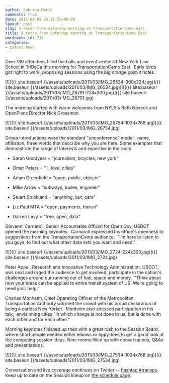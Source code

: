 ```yaml
---
author: Sabrina Merlo
comments: true
date: 2011-03-05 20:11:55+00:00
layout: post
slug: a-recap-from-saturday-morning-at-transportationcamp-east
title: A recap from Saturday morning at TransportationCamp East
wordpress_id: 718
categories:
- Latest News
---
```


Over 180 attendees filled the halls and event center of New York Law School in TriBeCa this morning for TransportationCamp East.  Early birds got right to work, proposing sessions using the big orange post-it notes.

[![]({{ site.baseurl }}/assets/uploads/2011/03/IMG_26534-300x224.jpg)]({{ site.baseurl }}/assets/uploads/2011/03/IMG_26534.jpg)[![]({{ site.baseurl }}/assets/uploads/2011/03/IMG_26791-224x300.jpg)]({{ site.baseurl }}/assets/uploads/2011/03/IMG_26791.jpg)

The morning started with warm welcomes from NYLS's Beth Noveck and OpenPlans Director Nick Grossman.

[![]({{ site.baseurl }}/assets/uploads/2011/03/IMG_26754-1024x768.jpg)]({{ site.baseurl }}/assets/uploads/2011/03/IMG_26754.jpg)

Group introductions were the standard "unconference" model:  name, affiliation, three words that describe why you are here. Some examples that demonstrate the range of interests and expertise in the room:




  * Sarah Goodyear =      "journalism, bicycles, new york"


  * Omar Peters = "      I, love, cities"


  * Adam Greenfield =      "open, public, objects"


  * Mike Arrow =      "subways, buses, engineer"


  * Stuart Strickland =      "anything, but, cars"


  * Liz Paul MTA =      "open, payments, transit"


  * Darren Levy =      "free, open, data"


Giovanni Carnaroli, Senior Accountable Official for Open Gov, USDOT opened the morning keynotes.  Carnaroli expressed his office's openness to suggestions from the TransportationCamp audience:  "I’m here to listen to you guys, to find out what other data sets you want and need."

[![]({{ site.baseurl }}/assets/uploads/2011/03/IMG_2724-224x300.jpg)]({{ site.baseurl }}/assets/uploads/2011/03/IMG_2724.jpg)

Peter Appel, Research and Innovative Technology  Administration, USDOT, was next and urged the audience to get involved,  participate in the nation's challenges around our running out of fuel,  space and money.  "Think about how your ideas can be applied to entire  transit system of US. We’re going to need your help.”

Charles Monheim, Chief Operating Officer of the Metropolitan Transportation Authority warmed the crowd with his proud declaration of being a carless New Yorker.  Monheim also stressed participation in his talk,  envisioning cities "in which change is not done to us, but is done with each other and for each other.”

Morning keynotes finished up then with a great rush to the Session Board, where short people needed either elbows or tippy-toes to get a good look at the competing session ideas. Nine rooms filled up with conversations, Q&As and presentations.

[![]({{ site.baseurl }}/assets/uploads/2011/03/IMG_27534-1024x768.jpg)]({{ site.baseurl }}/assets/uploads/2011/03/IMG_27534.jpg)

Conversation and live coverage continues on Twitter -- [hashtag #transpo](http://twitter.com/#!/search/%23transpo).  Keep up to date on the Session lineup on [the schedule page](http://transportationcamp.org/east/.).

